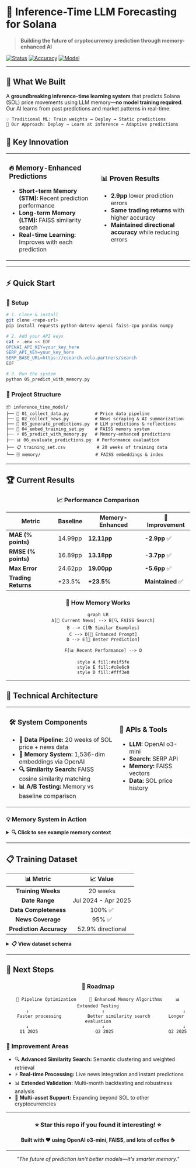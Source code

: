 # 🧠 Inference-Time LLM Forecasting for Solana

> **Building the future of cryptocurrency prediction through memory-enhanced AI**

[![Status](https://img.shields.io/badge/Status-Complete-success?style=for-the-badge)](https://github.com)
[![Accuracy](https://img.shields.io/badge/Improvement-2.9pp_MAE-blue?style=for-the-badge)](https://github.com)
[![Model](https://img.shields.io/badge/LLM-OpenAI_o3--mini-orange?style=for-the-badge)](https://github.com)

---

## 🚀 What We Built

A **groundbreaking inference-time learning system** that predicts Solana (SOL) price movements using LLM memory—**no model training required**. Our AI learns from past predictions and market patterns in real-time.

```
💡 Traditional ML: Train weights → Deploy → Static predictions
🧠 Our Approach: Deploy → Learn at inference → Adaptive predictions
```

## 🎯 Key Innovation

<table>
<tr>
<td width="50%">

### 🔥 **Memory-Enhanced Predictions**
- **Short-term Memory (STM):** Recent prediction performance
- **Long-term Memory (LTM):** FAISS similarity search  
- **Real-time Learning:** Improves with each prediction

</td>
<td width="50%">

### 📊 **Proven Results**
- **2.9pp** lower prediction errors
- **Same trading returns** with higher accuracy
- **Maintained directional accuracy** while reducing errors

</td>
</tr>
</table>

---

## ⚡ Quick Start

### 🔧 Setup
```bash
# 1. Clone & install
git clone <repo-url>
pip install requests python-dotenv openai faiss-cpu pandas numpy

# 2. Add your API keys
cat > .env << EOF
OPENAI_API_KEY=your_key_here
SERP_API_KEY=your_key_here
SERP_BASE_URL=https://csearch.vela.partners/search
EOF

# 3. Run the system
python 05_predict_with_memory.py
```

### 📁 Project Structure
```
📦 inference_time_model/
├── 🎯 01_collect_data.py          # Price data pipeline
├── 📰 02_collect_news.py          # News scraping & AI summarization
├── 🤖 03_generate_predictions.py  # LLM predictions & reflections  
├── 🧠 04_embed_training_set.py    # FAISS memory system
├── ⚡ 05_predict_with_memory.py   # Memory-enhanced predictions
├── 📊 06_evaluate_predictions.py  # Performance evaluation
├── 📋 training_set.csv            # 20 weeks of training data
└── 🗄️ memory/                     # FAISS embeddings & index
```

---

## 🏆 Current Results

<div align="center">

### 📈 **Performance Comparison**

| Metric | Baseline | Memory-Enhanced | 🎯 Improvement |
|--------|----------|-----------------|----------------|
| **MAE (% points)** | 14.99pp | **12.11pp** | **-2.9pp** ✅ |
| **RMSE (% points)** | 16.89pp | **13.18pp** | **-3.7pp** ✅ |
| **Max Error** | 24.62pp | **19.00pp** | **-5.6pp** ✅ |
| **Trading Returns** | +23.5% | **+23.5%** | **Maintained** ✅ |

</div>

<div align="center">

### 🧠 **How Memory Works**

```mermaid
graph LR
    A[📰 Current News] --> B[🔍 FAISS Search]
    B --> C[📚 Similar Examples]
    C --> D[🤖 Enhanced Prompt]
    D --> E[🎯 Better Prediction]
    
    F[📊 Recent Performance] --> D
    
    style A fill:#e1f5fe
    style E fill:#c8e6c9
    style D fill:#fff3e0
```

</div>

---

## 🔬 Technical Architecture

<table>
<tr>
<td width="60%">

### 🛠️ **System Components**
- **🎯 Data Pipeline:** 20 weeks of SOL price + news data
- **🧠 Memory System:** 1,536-dim embeddings via OpenAI
- **🔍 Similarity Search:** FAISS cosine similarity matching
- **📊 A/B Testing:** Memory vs baseline comparison

</td>
<td width="40%">

### 🔗 **APIs & Tools**
- **LLM:** OpenAI o3-mini
- **Search:** SERP API
- **Memory:** FAISS vectors
- **Data:** SOL price history

</td>
</tr>
</table>

### 💡 **Memory System in Action**

<details>
<summary><b>🔍 Click to see example memory context</b></summary>

```
🕐 SHORT-TERM MEMORY (Recent Performance):
- Week 2025-04-23: Predicted +10.5%, Actual -2.1% (❌ WRONG)
  💭 Reflection: "Too optimistic about market sentiment..."

🧠 LONG-TERM MEMORY (Similar Situations):
- Week 2025-02-12 (similarity: 0.816)
  📰 Context: "Strong ETF applications and media coverage..."
  📊 Result: Predicted +15.0%, Actual -13.9% ❌
  💡 Lesson: "ETF news doesn't always translate to gains..."

🎯 CURRENT PREDICTION:
Using lessons from memory to make smarter forecasts...
```

</details>

---

## 📋 **Training Dataset**

<div align="center">

| 📊 **Metric** | 📈 **Value** |
|:----------:|:----------:|
| **Training Weeks** | 20 weeks |
| **Date Range** | Jul 2024 - Apr 2025 |
| **Data Completeness** | 100% ✅ |
| **News Coverage** | 95% ✅ |
| **Prediction Accuracy** | 52.9% directional |

</div>

<details>
<summary><b>📋 View dataset schema</b></summary>

| Column | Description |
|--------|-------------|
| `target_date` | 📅 Prediction point |
| `target_price` | 💰 SOL price at prediction |
| `summarized_context` | 📰 AI-generated news summary |
| `predicted_price` | 🤖 LLM price forecast |
| `actual_price` | 📊 Real SOL price 7 days later |
| `llm_reasoning` | 🧠 AI's prediction logic |
| `llm_reflection` | 💭 AI's performance analysis |

</details>

---

## 🎯 **Next Steps**

<div align="center">

### 🚀 **Roadmap**

```
🔄 Pipeline Optimization     🧠 Enhanced Memory Algorithms     📊 Extended Testing
      ↓                            ↓                              ↓
  Faster processing          Better similarity search       Longer evaluation
      ↓                            ↓                              ↓
    Q1 2025                      Q2 2025                     Q2 2025
```

</div>

### 🎨 **Improvement Areas**
- 🔍 **Advanced Similarity Search:** Semantic clustering and weighted retrieval
- ⚡ **Real-time Processing:** Live news integration and instant predictions  
- 📊 **Extended Validation:** Multi-month backtesting and robustness analysis
- 🎯 **Multi-asset Support:** Expanding beyond SOL to other cryptocurrencies

---

<div align="center">

### ⭐ **Star this repo if you found it interesting!** ⭐

**Built with ❤️ using OpenAI o3-mini, FAISS, and lots of coffee ☕**

---

*"The future of prediction isn't better models—it's smarter memory."*

</div> 